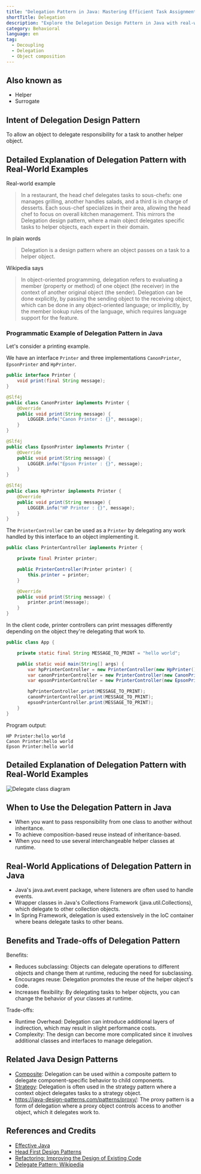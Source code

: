 ```yaml
---
title: "Delegation Pattern in Java: Mastering Efficient Task Assignment"
shortTitle: Delegation
description: "Explore the Delegation Design Pattern in Java with real-world examples, class diagrams, and its benefits. Learn how to enhance your code flexibility and reuse."
category: Behavioral
language: en
tag:
  - Decoupling
  - Delegation
  - Object composition
---
```


## Also known as

* Helper
* Surrogate

## Intent of Delegation Design Pattern

To allow an object to delegate responsibility for a task to another helper object.

## Detailed Explanation of Delegation Pattern with Real-World Examples

Real-world example

> In a restaurant, the head chef delegates tasks to sous-chefs: one manages grilling, another handles salads, and a third is in charge of desserts. Each sous-chef specializes in their area, allowing the head chef to focus on overall kitchen management. This mirrors the Delegation design pattern, where a main object delegates specific tasks to helper objects, each expert in their domain.

In plain words

> Delegation is a design pattern where an object passes on a task to a helper object.

Wikipedia says

> In object-oriented programming, delegation refers to evaluating a member (property or method) of one object (the receiver) in the context of another original object (the sender). Delegation can be done explicitly, by passing the sending object to the receiving object, which can be done in any object-oriented language; or implicitly, by the member lookup rules of the language, which requires language support for the feature.

### Programmatic Example of Delegation Pattern in Java

Let's consider a printing example.

We have an interface `Printer` and three implementations `CanonPrinter`, `EpsonPrinter` and `HpPrinter`.

```java
public interface Printer {
    void print(final String message);
}

@Slf4j
public class CanonPrinter implements Printer {
    @Override
    public void print(String message) {
        LOGGER.info("Canon Printer : {}", message);
    }
}

@Slf4j
public class EpsonPrinter implements Printer {
    @Override
    public void print(String message) {
        LOGGER.info("Epson Printer : {}", message);
    }
}

@Slf4j
public class HpPrinter implements Printer {
    @Override
    public void print(String message) {
        LOGGER.info("HP Printer : {}", message);
    }
}
```

The `PrinterController` can be used as a `Printer` by delegating any work handled by this interface to an object implementing it.

```java
public class PrinterController implements Printer {

    private final Printer printer;

    public PrinterController(Printer printer) {
        this.printer = printer;
    }

    @Override
    public void print(String message) {
        printer.print(message);
    }
}
```

In the client code, printer controllers can print messages differently depending on the object they're delegating that work to.

```java
public class App {

    private static final String MESSAGE_TO_PRINT = "hello world";

    public static void main(String[] args) {
        var hpPrinterController = new PrinterController(new HpPrinter());
        var canonPrinterController = new PrinterController(new CanonPrinter());
        var epsonPrinterController = new PrinterController(new EpsonPrinter());

        hpPrinterController.print(MESSAGE_TO_PRINT);
        canonPrinterController.print(MESSAGE_TO_PRINT);
        epsonPrinterController.print(MESSAGE_TO_PRINT);
    }
}
```

Program output:

```
HP Printer:hello world
Canon Printer:hello world
Epson Printer:hello world
```

## Detailed Explanation of Delegation Pattern with Real-World Examples

![Delegate class diagram](./etc/delegation.png "Delegate")

## When to Use the Delegation Pattern in Java

* When you want to pass responsibility from one class to another without inheritance.
* To achieve composition-based reuse instead of inheritance-based.
* When you need to use several interchangeable helper classes at runtime.

## Real-World Applications of Delegation Pattern in Java

* Java's java.awt.event package, where listeners are often used to handle events.
* Wrapper classes in Java's Collections Framework (java.util.Collections), which delegate to other collection objects.
* In Spring Framework, delegation is used extensively in the IoC container where beans delegate tasks to other beans.

## Benefits and Trade-offs of Delegation Pattern

Benefits:

* Reduces subclassing: Objects can delegate operations to different objects and change them at runtime, reducing the need for subclassing.
* Encourages reuse: Delegation promotes the reuse of the helper object's code.
* Increases flexibility: By delegating tasks to helper objects, you can change the behavior of your classes at runtime.

Trade-offs:

* Runtime Overhead: Delegation can introduce additional layers of indirection, which may result in slight performance costs.
* Complexity: The design can become more complicated since it involves additional classes and interfaces to manage delegation.

## Related Java Design Patterns

* [Composite](https://java-design-patterns.com/patterns/composite/): Delegation can be used within a composite pattern to delegate component-specific behavior to child components.
* [Strategy](https://java-design-patterns.com/patterns/strategy/): Delegation is often used in the strategy pattern where a context object delegates tasks to a strategy object.
* https://java-design-patterns.com/patterns/proxy/: The proxy pattern is a form of delegation where a proxy object controls access to another object, which it delegates work to.

## References and Credits

* [Effective Java](https://amzn.to/4aGE7gX)
* [Head First Design Patterns](https://amzn.to/3J9tuaB)
* [Refactoring: Improving the Design of Existing Code](https://amzn.to/3VOcRsw)
* [Delegate Pattern: Wikipedia ](https://en.wikipedia.org/wiki/Delegation_pattern)
